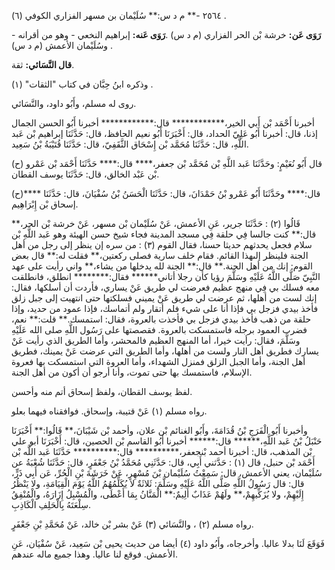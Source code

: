 ٢٥٦٤ -** م د س:** سُلَيْمان بن مسهر الفزاري الكوفي (٦) .

**رَوَى عَن:** خرشة بْن الحر الفزاري (م د س) .**رَوَى عَنه:** إبراهيم النخعي - وهو من أقرانه - وسُلَيْمان الأعمش (م د س) .

**قال النَّسَائي:** ثقة.

وذكره ابنُ حِبَّان في كتاب "الثقات" (١) .

روى له مسلم، وأَبُو داود، والنَّسَائي.

أخبرنا أَحْمَد بْن أَبي الخير،************ قال:************ أخبرنا أَبُو الحسن الجمال إذنا، قال: أخبرنا أَبُو عَلِيّ الحداد، قال: أَخْبَرَنَا أَبُو نعيم الحافظ، قال: حَدَّثَنَا إبراهيم بْن عَبد اللَّهِ، قال: حَدَّثَنَا مُحَمَّد بْن إِسْحَاق الثَّقَفِيّ، قال: حَدَّثَنَا قُتَيْبَةُ بْنُ سَعِيد.

(ح) قال أَبُو نُعَيْمٍ: وحَدَّثَنَا عَبد اللَّهِ بْن مُحَمَّد بْن جعفر،**** قال:**** حَدَّثَنَا أَحْمَد بْن عَمْرو بْن عَبْد الخالق، قال: حَدَّثَنَا يوسف القطان.

(ح)**** قال:**** وحَدَّثَنَا أَبُو عَمْرو بْنُ حَمْدَانَ، قال: حَدَّثَنَا الْحَسَنُ بْنُ سُفْيَانَ، قال: حَدَّثَنَا إسحاق بْن إِبْرَاهِيم.

قَالُوا (٢) : حَدَّثَنَا جرير، عَنِ الأعمش، عَنْ سُلَيْمان بْن مسهر، عَنْ خرشة بْن الحر،** قال:** كنت جالسا فِي حلقة فِي مسجد المدينة فجاء شيخ حسن الهيئة وهو عَبد اللَّهِ بْن سلام فجعل يحدثهم حديثا حسنا، فقال القوم (٣) : من سره إن ينظر إلى رجل من أهل الجنة فلينظر إلىهذا القائم. فقام خلف سارية فصلى ركعتين،** فقلت له:** قال بعض القوم: إنك من أهل الجنة.** قال:** الجنة لله يدخلها من يشاء،** واني رأيت على عهد النَّبِيّ صَلَّى اللَّهُ عَلَيْهِ وسَلَّمَ رؤيا كأن رجلا أتاني****** فقال:******** انطلق، فانطلقت معه فسلك بي فِي منهج عظيم فعرضت لي طريق عَنْ يساري، فأردت أن أسلكها، فقال: إنك لست من أهلها، ثم عرضت لي طريق عَنْ يميني فسلكتها حتى انتهيت إلى جبل زلق فأخذ بيدي فزجل بي فإذا أنا على شيء فلم أتقار ولم أتماسك، فإذا عمود من حديد، وإذا حلقة من ذهب فأخذ بيدي فزجل بي فأخذت بالعروة، فقال: استمسك.** قلت:** نعم، فضرب العمود برجله فاستمسكت بالعروة. فقصصتها على رَسُول اللَّهِ صلى الله عَلَيْهِ وسَلَّمَ، فقال: رأيت خيرا، أما المنهج العظيم فالمحشر، وأما الطريق الذي رأيت عَنْ يسارك فطريق أهل النار ولست من أهلها، وأما الطريق التي عرضت عَنْ يمينك، فطريق أهل الجنة، وأما الجبل الزلق فمنزل الشهداء، وأما العروة التي استمسكت بها فعروة الإسلام، فاستمسك بها حتى تموت، وأنا أرجو أن أكون من أهل الجنة.

لفظ يوسف القطان، ولفظ إسحاق أتم منه وأحسن.

رواه مسلم (١) عَنْ قتيبة، وإسحاق. فوافقناه فيهما بعلو.

وأخبرنا أَبُو الْفَرَجِ بْنُ قُدَامَةَ، وأَبُو الغنائم بْن علان، وأحمد بْن شَيْبَانَ،** قَالُوا:** أَخْبَرَنَا حَنْبَلُ بْنُ عَبد اللَّهِ،****** قال:****** أخبرنا أَبُو القاسم بْن الحصين، قال: أَخْبَرَنَا أبو علي بْن المذهب، قال: أخبرنا أحمد بْنجعفر،********** قال:********** حَدَّثَنَا عَبد اللَّه بْن أَحْمَد بْن حنبل، قال (١) : حَدَّثني أَبِي، قال: حَدَّثَنِي مُحَمَّدُ بْنُ جَعْفَرٍ، قال: حَدَّثَنَا شُعْبَةُ عن سُلَيْمان، يعني الأعمش، قال: سَمِعْتُ سُلَيْمان بْنَ مُسْهِرٍ، عَنْ خَرَشَةَ بْنِ الْحُرِّ، عَن أَبِي ذَرٍّ، قال: قال رَسُولُ اللَّهِ صَلَّى اللَّهُ عَلَيْهِ وسَلَّمَ: ثَلاثَةٌ لا يُكَلِّمُهُمُ اللَّهُ يَوْمَ الْقِيَامَةِ، ولا يَنْظُرُ إِلَيْهِمْ، ولا يُزَكِّيهِمْ،** ولَهُمْ عَذَابٌ أَلِيمٌ:** الْمَنَّانُ بِمَا أَعْطَى، والْمُسْبِلُ إِزَارَهُ، والْمُنْفِقُ سِلْعَتَهُ بِالْحَلِفِ الْكَاذِبِ.

رواه مسلم (٢) ، والنَّسَائي (٣) عَنْ بشر بْن خالد، عَنْ مُحَمَّدِ بْنِ جَعْفَرٍ.

فَوَقَعَ لَنَا بدلا عاليا. وأخرجاه، وأَبُو داود (٤) أيضا من حديث يحيى بْن سَعِيد، عَنْ سُفْيَان، عَنِ الأعمش. فوقع لنا عاليا. وهذا جميع ماله عندهم.